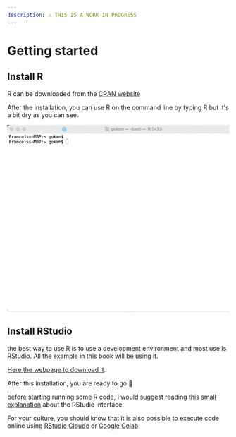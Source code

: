 ```yaml
---
description: ⚠️ THIS IS A WORK IN PROGRESS
---
```


# Getting started

## Install R 

R can be downloaded from the [CRAN website](https://cran.r-project.org/)

After the installation, you can use R on the command line by typing R but it's a bit dry as you can see.

![Using R in the Mac OS Terminal](.gitbook/assets/zcnnht77ss.gif)

## Install  RStudio

the best way to use R is to use a development environment and most use is RStudio. All the example in this book will be using it.

[Here the webpage to download it](https://www.rstudio.com/products/rstudio/download/).

After this installation, you are ready to go 🙌

before starting running some R code, I would suggest reading [this small explanation](https://bookdown.org/ndphillips/YaRrr/the-four-rstudio-windows.html) about the RStudio interface.

For your culture, you should know that it is also possible to execute code online using [RStudio Cloude](ressources/execute-r-code-online.md#use-rstudio-cloud) or [Google Colab](ressources/execute-r-code-online.md#use-googlecolab)



